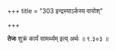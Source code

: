 +++
title = "303 इन्द्रस्याऽर्कस्य वायोश्"

+++


**तेजः** शुक्रं कार्यं सामर्थ्यम् इत्य् अर्थः ॥ ९.३०३ ॥